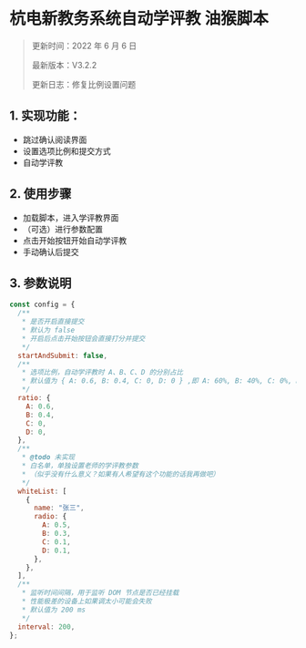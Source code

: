 # 杭电新教务系统自动学评教 油猴脚本

> 更新时间：2022 年 6 月 6 日
>
> 最新版本：V3.2.2
>
> 更新日志：修复比例设置问题

## 1. 实现功能：

- 跳过确认阅读界面
- 设置选项比例和提交方式
- 自动学评教

## 2. 使用步骤

- 加载脚本，进入学评教界面
- （可选）进行参数配置
- 点击开始按钮开始自动学评教
- 手动确认后提交

## 3. 参数说明

```js
const config = {
  /**
   * 是否开启直接提交
   * 默认为 false
   * 开启后点击开始按钮会直接打分并提交
   */
  startAndSubmit: false,
  /**
   * 选项比例，自动学评教时 A、B、C、D 的分别占比
   * 默认值为 { A: 0.6, B: 0.4, C: 0, D: 0 } ,即 A: 60%, B: 40%, C: 0%, D: 0%
   */
  ratio: {
    A: 0.6,
    B: 0.4,
    C: 0,
    D: 0,
  },
  /**
   * @todo 未实现
   * 白名单，单独设置老师的学评教参数
   * （似乎没有什么意义？如果有人希望有这个功能的话我再做吧）
   */
  whiteList: [
    {
      name: "张三",
      radio: {
        A: 0.5,
        B: 0.3,
        C: 0.1,
        D: 0.1,
      },
    },
  ],
  /**
   * 监听时间间隔，用于监听 DOM 节点是否已经挂载
   * 性能极差的设备上如果调太小可能会失败
   * 默认值为 200 ms
   */
  interval: 200,
};
```
